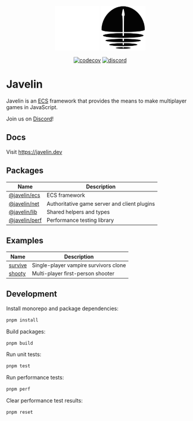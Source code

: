 <p align="center">
  <img src="./logo-light.png#gh-dark-mode-only" width="120px">
  <img src="./logo-dark.png#gh-light-mode-only" width="120px">
</p>

<p align="center">
  <a href="https://codecov.io/gh/3mcd/javelin"><img src="https://codecov.io/gh/3mcd/javelin/branch/master/graph/badge.svg?token=8UMA33S9UL" alt="codecov"></a>
  <a href="https://discord.gg/AbEWH3taWU"><img src="https://img.shields.io/discord/844566064281026600?logo=discord" alt="discord"></a>
</p>

# Javelin

Javelin is an [ECS](https://github.com/SanderMertens/ecs-faq) framework that provides the means to make multiplayer games in JavaScript.

Join us on [Discord](https://discord.gg/AbEWH3taWU)!

## Docs

Visit https://javelin.dev

## Packages

| Name                                     | Description                                  |
| ---------------------------------------- | -------------------------------------------- |
| [@javelin/ecs](./packages/javelin-ecs)   | ECS framework                                |
| [@javelin/net](./packages/javelin-net)   | Authoritative game server and client plugins |
| [@javelin/lib](./packages/javelin-lib)   | Shared helpers and types                     |
| [@javelin/perf](./packages/javelin-perf) | Performance testing library                  |

## Examples

| Name                          | Description                           |
| ----------------------------- | ------------------------------------- |
| [survive](./examples/survive) | Single-player vampire survivors clone |
| [shooty](./examples/shooty)   | Multi-player first-person shooter     |

## Development

Install monorepo and package dependencies:

```sh
pnpm install
```

Build packages:

```sh
pnpm build
```

Run unit tests:

```sh
pnpm test
```

Run performance tests:

```sh
pnpm perf
```

Clear performance test results:

```sh
pnpm reset
```
